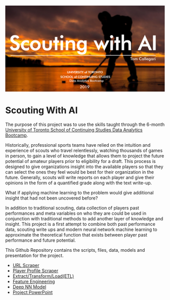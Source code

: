 ![alt text](title_page.PNG "Exoplanets")


# Scouting With AI

The purpose of this project was to use the skills taught through the 6-month [University of Toronto School of Continuing Studies Data Analytics Bootcamp](https://bootcamp.learn.utoronto.ca/data/).

Historically, professional sports teams have relied on the intuition and experience of scouts who travel relentlessly, watching thousands of games in person, to 
gain a level of knowledge that allows them to project the future potential of amateur players prior to eligibility for a draft.  This process is designed to give organizations
insight into the available players so that they can select the ones they feel would be best for their organization in the future.  Generally, scouts will write reports on each player
and give their opinions in the form of a quantified grade along with the text write-up.

What if applying machine learning to the problem would give additional insight that had not been uncovered before?

In addition to traditional scouting, data collection of players past performances and meta variables on who they are could be used in conjunction with traditional methods to add another layer
of knowledge and insight. This project is a first attempt to combine both past performance data, scouting write ups and modern neural network machine learning to approximate the theoretical function that exists between
player past performance and future potential.

This Github Repository contains the scripts, files, data, models and presentation for the project.

* [URL Scraper](https://github.com/TomCallegari/ScoutingWithAI/blob/master/Scrapers/eliteprospects_url_scrape.py)
* [Player Profile Scraper](https://github.com/TomCallegari/ScoutingWithAI/blob/master/Scrapers/EliteProspects.py)
* [Extract/Transform/Load(ETL)](https://github.com/TomCallegari/ScoutingWithAI/blob/master/Notebooks/ETL.ipynb)
* [Feature Engineering](https://github.com/TomCallegari/ScoutingWithAI/blob/master/Notebooks/Feature_Engineering.ipynb)
* [Deep NN Model](https://github.com/TomCallegari/ScoutingWithAI/blob/master/Notebooks/Deep_NN.ipynb)
* [Project PowerPoint](https://github.com/TomCallegari/ScoutingWithAI/blob/master/Presentation/final_project_presentation.pdf)
